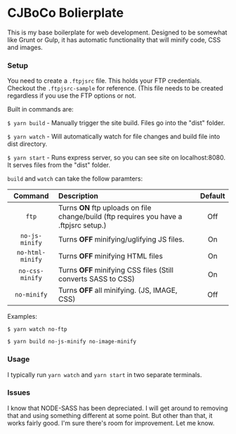 # CJBoCo Bolierplate

This is my base boilerplate for web development. Designed to be somewhat like Grunt or Gulp, it has automatic functionality that will minify code, CSS and images.

### Setup
You need to create a `.ftpjsrc` file. This holds your FTP credentials. Checkout the `.ftpjsrc-sample` for reference. (This file needs to be created regardless if you use the FTP options or not.

Built in commands are:

`$ yarn build` - Manually trigger the site build. Files go into the "dist" folder.

`$ yarn watch` - Will automatically watch for file changes and build file into dist directory.

`$ yarn start` - Runs express server, so you can see site on localhost:8080. It serves files from the "dist" folder.

`build` and `watch` can take the follow paramters:

| Command          | Description  | Default |
| :--------------: | :---------- | :--------: |
| `ftp`         | Turns **ON** ftp uploads on file change/build (ftp requires you have a .ftpjsrc setup.)          | Off |
| `no-js-minify`   | Turns **OFF** minifying/uglifying JS files. | On |
| `no-html-minify` | Turns **OFF** minifying HTML files | On |
| `no-css-minify` | Turns **OFF** minifying CSS files (Still converts SASS to CSS) | On |
| `no-minify` | Turns **OFF** all minifying. (JS, IMAGE, CSS) | Off |

Examples:

`$ yarn watch no-ftp`

`$ yarn build no-js-minify no-image-minify`

### Usage
I typically run `yarn watch` and `yarn start` in two separate terminals.


### Issues

I know that NODE-SASS has been depreciated. I will get around to removing that and using something different at some point. But other than that, it works fairly good. I'm sure there's room for improvement. Let me know.
